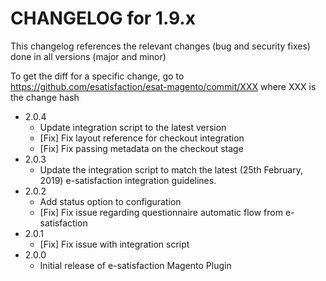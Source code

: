 CHANGELOG for 1.9.x
===================

This changelog references the relevant changes (bug and security fixes) done in all versions (major and minor)

To get the diff for a specific change, go to https://github.com/esatisfaction/esat-magento/commit/XXX where XXX is the change hash

* 2.0.4
  * Update integration script to the latest version
  * [Fix] Fix layout reference for checkout integration
  * [Fix] Fix passing metadata on the checkout stage
* 2.0.3
  *  Update the integration script to match the latest (25th February, 2019) e-satisfaction integration guidelines.
* 2.0.2
  * Add status option to configuration
  * [Fix] Fix issue regarding questionnaire automatic flow from e-satisfaction
* 2.0.1
  * [Fix] Fix issue with integration script
* 2.0.0
  * Initial release of e-satisfaction Magento Plugin
